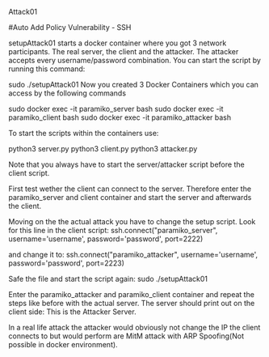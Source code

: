 Attack01 


#Auto Add Policy Vulnerability - SSH



setupAttack01 starts a docker container where you got 3 network participants. The real 
server, the client and the attacker. The attacker accepts every username/password combination. 
You can start the script by running this command: 

sudo ./setupAttack01
Now you created 3 Docker Containers which you can access by the following commands

sudo docker exec -it paramiko_server bash
sudo docker exec -it paramiko_client bash
sudo docker exec -it paramiko_attacker bash 

To start the scripts within the containers use:

python3 server.py
python3 client.py
python3 attacker.py

Note that you always have to start the server/attacker script before the client script. 

First test wether the client can connect to the server. Therefore enter the paramiko_server and client
container and start the server and afterwards the client. 


Moving on the the actual attack you have to change the setup script. Look for this line in the 
client script: 
ssh.connect("paramiko_server", username='username', password='password', port=2222)

and change it to: 
ssh.connect("paramiko_attacker", username='username', password='password', port=2223)

Safe the file and start the script again: 
sudo ./setupAttack01

Enter the paramiko_attacker and paramiko_client container and repeat the steps like before with
the actual server.
The server should print out on the client side: This is the Attacker Server.

In a real life attack the attacker would obviously not change the IP the client connects to 
but would perform are MitM attack with ARP Spoofing(Not possible in docker environment).

